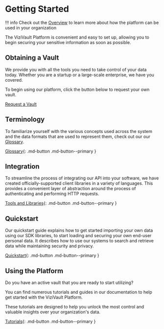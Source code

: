 # Getting Started
!!! info
    Check out the [Overview](index.md) to learn more about how the platform can be used in your organization

The ViziVault Platform is convenient and easy to set up, allowing you to begin securing your sensitive information as soon as possible.

## Obtaining a Vault
We provide you with all the tools you need to take control of your data today. Whether you are a startup or a large-scale enterprise, we have you covered.

To begin using our platform, click the button below to request your own vault.

<a class="md-button md-button--primary" href="https://anontech.io/contact-us" target="_blank">Request a Vault</a>

## Terminology 

To familiarize yourself with the various concepts used across the system and the data formats that are used to represent them,
check out our our [Glossary](/glossary/attribute-definition).

[Glossary](/glossary/attribute-definition){: .md-button .md-button--primary }

## Integration

To streamline the process of integrating our API into your software, we have created officially-supported client libraries in a variety of languages.
This provides a convenient layer of abstraction around the process of authenticating and performing HTTP requests.

[Tools and Libraries](/libraries){: .md-button .md-button--primary }

## Quickstart

Our quickstart guide explains how to get started importing your own data using our SDK libraries, to start loading and securing your own end-user personal data. It describes how to use our systems to search and retrieve data while maintaining security and privacy.

[Quickstart](/tutorials/quickstart){: .md-button .md-button--primary }

## Using the Platform

Do you have an active vault that you are ready to start utilizing?

You can find numerous tutorials and guides in our documentation to help get started with the ViziVault Platform.

These tutorials are designed to help you unlock the most control and valuable insights over your organization's data.

[Tutorials](/tutorials/attribute-schemas){: .md-button .md-button--primary }
